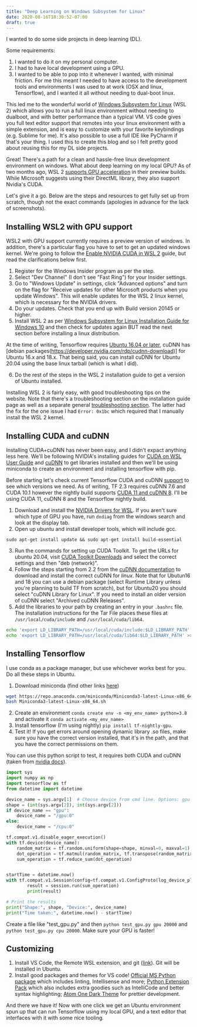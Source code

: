 ```yaml
---
title: "Deep Learning on Windows Subsystem for Linux"
date: 2020-08-16T18:30:52-07:00
draft: true
---
```


I wanted to do some side projects in deep learning (DL).

Some requirements:

1. I wanted to do it on my personal computer.
2. I had to have local development using a GPU.
3. I wanted to be able to pop into it whenever I wanted, with minimal friction. For me this meant I needed to have access to the development tools and environments I was used to at work (OSX and linux, Tensorflow), and I wanted it all without needing to dual-boot linux.

This led me to the wonderful world of [Windows Subsystem for Linux](https://docs.microsoft.com/en-us/windows/wsl/about) (WSL 2) which allows you to run a full linux environment without needing to dualboot, and with better performance than a typical VM. VS code gives you full text editor support that remotes into your linux environment with a simple extension, and is easy to customize with your favorite keybindings (e.g. Sublime for me). It's also possible to use a full IDE like PyCharm if that's your thing. I used this to create this blog and so I felt pretty good about reusing this for my DL side projects.

Great! There's a path for a clean and hassle-free linux development environment on windows. What about deep learning on my local GPU? As of two months ago, WSL 2 [supports GPU acceleration](https://blogs.windows.com/windowsdeveloper/2020/06/17/gpu-accelerated-ml-training-inside-the-windows-subsystem-for-linux/) in their preview builds. While Microsoft suggests using their DirectML library, they also support Nvidia's CUDA.

Let's give it a go. Below are the steps and resources to get fully set up from scratch, though not the exact commands (apologies in advance for the lack of screenshots).

## Installing WSL2 with GPU support

WSL2 with GPU support currently requires a preview version of windows. In addition, there's a particular flag you have to set to get an updated windows kernel. We're going to follow the [Enable NVIDIA CUDA in WSL 2](https://docs.microsoft.com/en-gb/windows/win32/direct3d12/gpu-cuda-in-wsl) guide, but read the clarifications below first.

1. Register for the Windows Insider program as per the step.
2. Select "Dev Channel" (I don't see "Fast Ring") for your Insider settings.
3. Go to "Windows Update" in settings, click "Advanced options" and turn on the flag for "Receive updates for other Microsoft products when you update Windows". This will enable updates for the WSL 2 linux kernel, which is necessary for the NVIDIA drivers.
4. Do your updates. Check that you end up with Build version 20145 or higher.
5. Install WSL 2 as per [Windows Subsystem for Linux Installation Guide for Windows 10](https://docs.microsoft.com/en-us/windows/wsl/install-win10) and then check for updates again BUT read the next section before installing a linux distribution.

At the time of writing, Tensorflow requires [Ubuntu 16.04 or later](https://www.tensorflow.org/install), cuDNN has [debian packages(https://developer.nvidia.com/rdp/cudnn-download)] for Ubuntu 16.x and 18.x. That being said, you can install cuDNN for Ubuntu 20.04 using the base linux tarball (which is what I did).

6. Do the rest of the steps in the WSL 2 installation guide to get a version of Ubuntu installed. 

Installing WSL 2 is fairly easy, with good troubleshooting tips on the website. Note that there's a troubleshooting section on the installation guide page as well as a separate general [troubleshooting section](https://docs.microsoft.com/en-us/windows/wsl/troubleshooting). The latter had the fix for the one issue I had `Error: 0x1bc` which required that I manually install the WSL 2 kernel.

## Installing CUDA and cuDNN

Installing CUDA+cuDNN has never been easy, and I didn't expact anything less here. We'll be following NVIDIA's installing guides for [CUDA on WSL User Guide](https://docs.nvidia.com/cuda/wsl-user-guide/index.html) and [cuDNN](https://docs.nvidia.com/deeplearning/cudnn/install-guide/index.html) to get libraries installed and then we'll be using miniconda to create an environment and installing tensorflow with pip.

Before starting let's check current Tensorflow CUDA and cuDNN [support](https://www.tensorflow.org/install/source#gpu) to see which versions we need. As of writing, TF 2.3 requires cuDNN 7.6 and CUDA 10.1 however the nightly build supports [CUDA 11 and cuDNN 8](https://github.com/tensorflow/tensorflow/issues/42047). I'll be using CUDA 11, cuDNN 8 and the Tensorflow nightly build.

1. Download and install the [NVIDIA Drivers for WSL](https://developer.nvidia.com/cuda/wsl). If you aren't sure which type of GPU you have, run `dxdiag` from the windows search and look at the display tab.
2. Open up ubuntu and install developer tools, which will include gcc.

`sudo apt-get install update && sudo apt-get install build-essential`

3. Run the commands for setting up CUDA Toolkit. To get the URLs for ubuntu 20.04, visit [CUDA Toolkit Downloads](https://developer.nvidia.com/cuda-downloads) and select the correct settings and then "deb (network)".
4. Follow the steps starting from 2.2 from the [cuDNN documentation](https://docs.nvidia.com/deeplearning/cudnn/install-guide/index.html) to download and install the correct cuDNN for *linux*. Note that for Ubutun16 and 18 you can use a debian package (select Runtime Library unless you're planning to build TF from scratch), but for Ubuntu20 you should select "cuDNN Library for Linux". If you need to install an older version of cuDNN select "Archived cuDNN Releases". 
5. Add the libraries to your path by creating an entry in your `.bashrc` file. The installation instructions for the Tar File places these files at `/usr/local/cuda/include` and `/usr/local/cuda/lib64`.

```bash
echo 'export LD_LIBRARY_PATH=/usr/local/cuda/include:$LD_LIBRARY_PATH' >> ~/.bashrc
echo 'export LD_LIBRARY_PATH=/usr/local/cuda/lib64:$LD_LIBRARY_PATH' >> ~/.bashrc
```

## Installing Tensorflow

I use conda as a package manager, but use whichever works best for you. Do all these steps in Ubuntu.

1. Download miniconda (find other links [here](https://docs.conda.io/en/latest/miniconda.html))

```bash
wget https://repo.anaconda.com/miniconda/Miniconda3-latest-Linux-x86_64.sh
bash Miniconda3-latest-Linux-x86_64.sh
```

2. Create an environment `conda create env -n <my_env_name> python=3.8` and activate it `conda activate <my_env_name>`
3. Install tensorflow (I'm using nightly) `pip install tf-nightly-gpu`.
4. Test it! If you get errors around opening dynamic library .so files, make sure you have the correct version installed, that it's in the path, and that you have the correct permissions on them.

You can use this python script to test, it requires both CUDA and cuDNN (taken from [nvidia docs](https://docs.nvidia.com/cuda/wsl-user-guide/index.html)).

```python
import sys
import numpy as np
import tensorflow as tf
from datetime import datetime

device_name = sys.argv[1]  # Choose device from cmd line. Options: gpu or cpu
shape = (int(sys.argv[2]), int(sys.argv[2]))
if device_name == "gpu":
    device_name = "/gpu:0"
else:
    device_name = "/cpu:0"

tf.compat.v1.disable_eager_execution()
with tf.device(device_name):
    random_matrix = tf.random.uniform(shape=shape, minval=0, maxval=1)
    dot_operation = tf.matmul(random_matrix, tf.transpose(random_matrix))
    sum_operation = tf.reduce_sum(dot_operation)


startTime = datetime.now()
with tf.compat.v1.Session(config=tf.compat.v1.ConfigProto(log_device_placement=True)) as session:
        result = session.run(sum_operation)
        print(result)

# Print the results
print("Shape:", shape, "Device:", device_name)
print("Time taken:", datetime.now() - startTime)
```

Create a file like "test_gpu.py" and then `python test_gpu.py gpu 20000` and `python test_gpu.py cpu 20000`. Make sure your GPU is faster!

## Customizing

1. Install VS Code, the Remote WSL extension, and git ([link](https://docs.microsoft.com/en-us/windows/wsl/tutorials/wsl-vscode)). Git will be installed in Ubuntu.
2. Install good packages and themes for VS code! [Official MS Python package](https://code.visualstudio.com/docs/editor/intellisense) which includes linting, Intellisense and more; [Python Extension Pack](https://marketplace.visualstudio.com/items?itemName=donjayamanne.python-extension-pack) which also includes extra goodies such as IntelliCode and better syntax highlighting; [Atom One Dark Theme](https://marketplace.visualstudio.com/items?itemName=akamud.vscode-theme-onedark) for prettier development.

And there we have it! Now with one click we get an Ubuntu environment spun up that can run Tensorflow using my local GPU, and a text editor that interfaces with it with some nice tooling.
